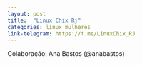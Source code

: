 ```yaml
---
layout: post
title:  "Linux Chix Rj"
categories: linux mulheres
link-telegram: https://t.me/LinuxChix_RJ
---
```

Colaboração: Ana Bastos (@anabastos)
